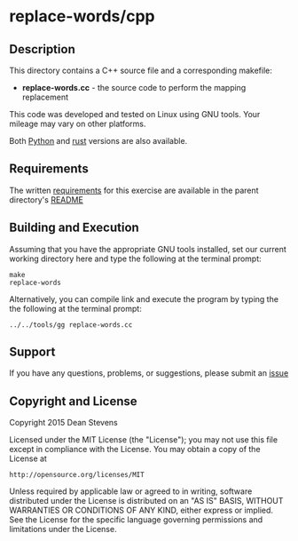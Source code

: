 replace-words/cpp
=========================

Description
----------------------

This directory contains a C++ source file and a corresponding makefile:

* **replace-words.cc** - the source code to perform the mapping replacement

This code was developed and tested on Linux using GNU tools. Your mileage may
vary on other platforms.

Both [Python](../python) and [rust](../rust) versions are also available.

Requirements
----------------------
The written [requirements](../README.md) for this exercise are available in
the parent directory's [README](../README.md)

Building and Execution
----------------------

Assuming that you have the appropriate GNU tools installed, set our current
working directory here and type the following at the terminal prompt:

    make
    replace-words

Alternatively, you can compile link and execute the program by typing the
the following at the terminal prompt:

    ../../tools/gg replace-words.cc

Support
----------------------

If you have any questions, problems, or suggestions, please submit an
[issue](../../../issues)

Copyright and License
----------------------

Copyright 2015 Dean Stevens

Licensed under the MIT License (the "License");
you may not use this file except in compliance with the License.
You may obtain a copy of the License at

    http://opensource.org/licenses/MIT

Unless required by applicable law or agreed to in writing, software
distributed under the License is distributed on an "AS IS" BASIS,
WITHOUT WARRANTIES OR CONDITIONS OF ANY KIND, either express or implied.
See the License for the specific language governing permissions and
limitations under the License.
